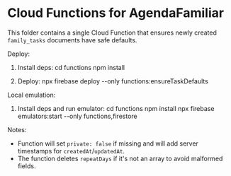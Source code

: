 # Cloud Functions for AgendaFamiliar

This folder contains a single Cloud Function that ensures newly created `family_tasks` documents have safe defaults.

Deploy:

1. Install deps:
   cd functions
   npm install

2. Deploy:
   npx firebase deploy --only functions:ensureTaskDefaults

Local emulation:

1. Install deps and run emulator:
   cd functions
   npm install
   npx firebase emulators:start --only functions,firestore

Notes:
- Function will set `private: false` if missing and will add server timestamps for `createdAt`/`updatedAt`.
- The function deletes `repeatDays` if it's not an array to avoid malformed fields.
